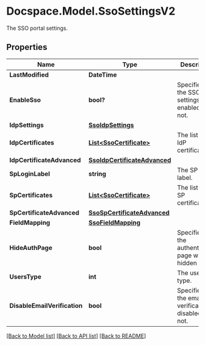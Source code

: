 # Docspace.Model.SsoSettingsV2
The SSO portal settings.

## Properties

Name | Type | Description | Notes
------------ | ------------- | ------------- | -------------
**LastModified** | **DateTime** |  | [optional] 
**EnableSso** | **bool?** | Specifies if the SSO settings are enabled or not. | [optional] 
**IdpSettings** | [**SsoIdpSettings**](SsoIdpSettings.md) |  | [optional] 
**IdpCertificates** | [**List&lt;SsoCertificate&gt;**](SsoCertificate.md) | The list of the IdP certificates. | [optional] 
**IdpCertificateAdvanced** | [**SsoIdpCertificateAdvanced**](SsoIdpCertificateAdvanced.md) |  | [optional] 
**SpLoginLabel** | **string** | The SP login label. | [optional] 
**SpCertificates** | [**List&lt;SsoCertificate&gt;**](SsoCertificate.md) | The list of the SP certificates. | [optional] 
**SpCertificateAdvanced** | [**SsoSpCertificateAdvanced**](SsoSpCertificateAdvanced.md) |  | [optional] 
**FieldMapping** | [**SsoFieldMapping**](SsoFieldMapping.md) |  | [optional] 
**HideAuthPage** | **bool** | Specifies if the authentication page will be hidden or not. | [optional] 
**UsersType** | **int** | The user type. | [optional] 
**DisableEmailVerification** | **bool** | Specifies if the email verification is disabled or not. | [optional] 

[[Back to Model list]](../README.md#documentation-for-models) [[Back to API list]](../README.md#documentation-for-api-endpoints) [[Back to README]](../README.md)

